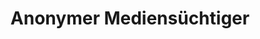 ---
# Display name
title: Anonymer Mediensüchtiger

# Name pronunciation (optional)
name_pronunciation: Anonymer Mediensüchtiger

# Full name (for SEO)
first_name: Anonymer
last_name: Mediensüchtiger

# Status emoji
status:
  icon: ☕️

# Is this the primary user of the site?
superuser: true

# Role/position/tagline
role: Verzicht auf Medien und Technologie

# Organizations/Affiliations to show in About widget
organizations:
  - name: MAA - Media Addicts Anonymous
    url: https://www.mediaaddictsanonymous.org/

# Short bio (displayed in user profile at end of posts)
bio: Mein Hauptzweck ist es, einen Tag nach dem anderen auf süchtig machende Medien und Technologie zu verzichten und die Botschaft an Medienabhängige weiterzugeben, die noch leiden.

# Social Networking
# Need to use another icon? Simply download the SVG icon to your `assets/media/icons/` folder.
profiles:
  - icon: at-symbol
    url: 'mailto:anoymemediensuechtige@gmail.com'
    label: E-mail Me

# Highlight the author in author lists? (true/false)
highlight_name: true

# Author's website URL
website: ""
---